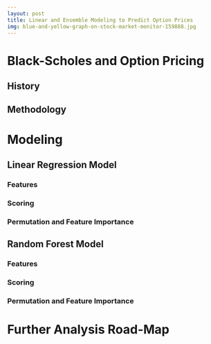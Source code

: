 ```yaml
---
layout: post
title: Linear and Ensemble Modeling to Predict Option Prices
img: blue-and-yellow-graph-on-stock-market-monitor-159888.jpg
---
```


# Black-Scholes and Option Pricing
## History

## Methodology


# Modeling
## Linear Regression Model
### Features

### Scoring

### Permutation and Feature Importance


## Random Forest Model
### Features

### Scoring

### Permutation and Feature Importance


# Further Analysis Road-Map





